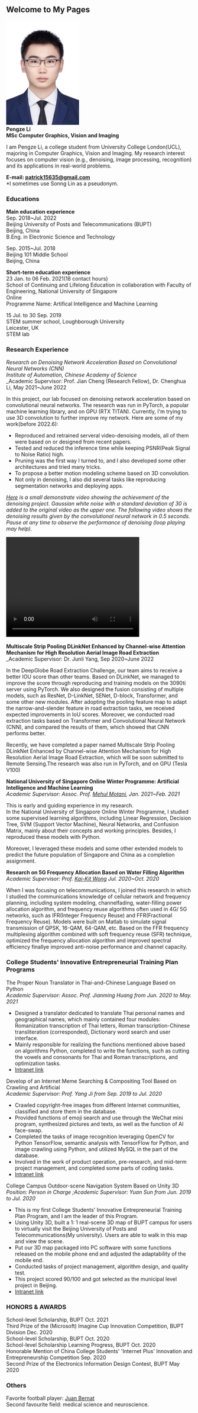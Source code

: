 ## Welcome to My Pages
<!---
-->
<img src="pic.png" class="img-rounded" width="197" height="281" alt="Something wrong with the picture!"/><br/>
**Pengze Li**<br>
**MSc Computer Graphics, Vision and Imaging**<br>



I am Pengze Li, a college student from University College London(UCL), majoring in Computer Graphics, Vision and Imaging. My research interest focuses on computer vision (e.g., denoising, image processing, recognition) and its applications in real-world problems.



**E-mail: patrick15635@gmail.com**<br>
*I sometimes use Sonng Lin as a pseudonym.

### Educations
**Main education experience**<br>
Sep. 2018~Jul. 2022<br>
Beijing University of Posts and Telecommunications (BUPT)<br>
Beijing, China<br>
B.Eng. in Electronic Science and Technology <br>

Sep. 2015~Jul. 2018<br>
Beijing 101 Middle School <br>
Beijing, China<br>

**Short-term education experience**<br>
23 Jan. to 06 Feb. 2021(18 contact hours)<br>
School of Continuing and Lifelong Education in collaboration with Faculty of Engineering, National University of Singapore<br>
Online<br>
Programme Name: Artifical Intelligence and Machine Learning<br>

15 Jul. to 30 Sep. 2019<br>
STEM summer school, Loughborough University<br>
Leicester, UK<br>
STEM lab

### Research Experience
_Research on Denoising Network Acceleration Based on Convolutional Neural Networks (CNN)_<br>
_Institute of Automation, Chinese Academy of Science_<br>
_Academic Supervisor: Prof. Jian Cheng (Research Fellow), Dr. Chenghua Li, May 2021~June 2022<br>

In this project, our lab focused on denoising network acceleration based on convolutional neural networks. The research was run in PyTorch, a popular machine learning library, and on GPU (RTX TITAN). Currently, I'm trying to use 3D convolution to further improve my network. Here are some of my work(before 2022.6):<br>
* Reproduced and retrained serveral video-denoising models, all of them were based on or designed from recent papers. <br>
* Tested and reduced the inference time while keeping PSNR(Peak Signal to Noise Ratio) high. <br>
* Pruning was the first way I turned to, and I also developed some other architectures and tried many tricks. <br>
* To propose a better motion modeling scheme based on 3D convolution.<br>
* Not only in denoising, I also did several tasks like reproducing segmentation networks and deploying apps.

_<a target="_blank" href="https://github.com/Linsonng/Linsonng.github.io/blob/main/snowboard1.mp4">Here</a> is a small demonstrate video showing the achievement of the denoising project. Gaussian white noise with a standard deviation of 30 is added to the original video as the upper one. The following video shows the denoising results given by the convolutional neural network in 0.5 seconds. Pause at any time to observe the performance of denoising (loop playing may help)._

<video width="360" height="270" controls>
    <source src="snowboard1.mp4" type="video/mp4">
    Your browser does not support the video tag
</video>

**Multiscale Strip Pooling DLinkNet Enhanced by Channel-wise Attention Mechanism for High Resolution Aerial Image Road Extraction**<br>
_Academic Supervisor: Dr. Junli Yang, Sep 2020~June 2022<br> 

In the DeepGlobe Road Extraction Challenge, our team aims to receive a better IOU score than other teams. Based on DLinkNet, we managed to improve the score through reproducing and training models on the 3090ti server using PyTorch. We also designed the fusion consisting of multiple models, such as ResNet, D-LinkNet, SENet, D-block, Transformer, and some other new modules. After adopting the pooling feature map to adapt the narrow-and-slender feature in road extraction tasks, we received expected improvements in IoU scores. Moreover, we conducted road extraction tasks based on Transformer and Convolutional Neural Network (CNN), and compared the results of them, which showed that CNN performs better.<br>

Recently, we have completed a paper named Multiscale Strip Pooling DLinkNet Enhanced by Channel-wise Attention Mechanism for High Resolution Aerial Image Road Extraction, which will be soon submitted to Remote Sensing.The research was also run in PyTorch, and on GPU (Tesla V100)<br>

**National University of Singapore Online Winter Programme: Artificial Intelligence and Machine Learning**<br>
_Academic Supervisor: Assoc. Prof. <a target="_blank" href="https://www.linkedin.com/in/motani?originalSubdomain=sg">Mehul Motani</a>, Jan. 2021~Feb. 2021_

This is early and guiding experience in my research.<br>
In the National University of Singapore Online Winter Programme, I studied some supervised learning algorithms, including Linear Regression, Decision Tree, SVM (Support Vector Machine), Neural Networks, and Confusion Matrix, mainly about their concepts and working principles. Besides, I reproduced these models with Python.<br>

Moreover, I leveraged these models and some other extended models to predict the future population of Singapore and China as a completion assignment.<br>

**Research on 5G Frequency Allocation Based on Water Filling Algorithm**<br>
_Academic Supervisor: Prof. <a target="_blank" href="https://www.ee.ucl.ac.uk/~kwong/">Kai-Kit Wong</a> Jul. 2020~Oct. 2020_<br>

When I was focusing on telecommunications, I joined this research in which I studied the communications knowledge of cellular network and frequency planning, including system modeling, channelfading, water-filling power allocation algorithm, and frequency reuse algorithms often used in 4G/ 5G networks, such as IFR(Integer Frequency Reuse) and FFR(Fractional Frequency Reuse). Models were built on Matlab to simulate signal transmission of QPSK, 16-QAM, 64-QAM, etc. Based on the FFR frequency multiplexing algorithm combined with soft frequency reuse (SFR) technique, optimized the frequency allocation algorithm and improved spectral efficiency finallye improved anti-noise performance and channel capacity.<br>

### College Students' Innovative Entrepreneurial Training Plan Programs

The Proper Noun Translator in Thai-and-Chinese Language Based on Python<br>
_Academic Supervisor: Assoc. Prof. Jianming Huang from Jun. 2020 to May. 2021_<br>
* Designed a translator dedicated to translate Thai personal names and geographical names, which mainly contained four modules: Romanization transcription of Thai letters, Roman transcription-Chinese transliteration (corresponded), Dictionary word search and user interface.
* Mainly responsible for realizing the functions mentioned above based on algorithms Python, completed to write the functions, such as cutting the vowels and consonants for Thai and Roman transcriptions, and optimization tasks.
* <a target="_blank" href="https://win.bupt.edu.cn/program.do?id=2559">Intranet link</a>

Develop of an Internet Meme Searching & Compositing Tool Based on Crawling and Artificial <br>
_Academic Supervisor: Prof. Yang Ji from Sep. 2019 to Jul. 2020_<br>
* Crawled copyright-free images from different Internet communities, classified and store them in the database.
* Provided functions of emoji search and use through the WeChat mini program, synthesized pictures and texts, as well as the function of AI face-swap.
* Completed the tasks of image recognition leveraging OpenCV for Python TensorFlow, semantic analysis with TensorFlow for Python, and image crawling using Python, and utilized MySQL in the part of the database.
* Involved in the work of product operation, pre-research, and mid-term project management, and completed some parts of coding tasks.
* <a target="_blank" href="https://win.bupt.edu.cn/program.do?id=1672">Intranet link</a>


College Campus Outdoor-scene Navigation System Based on Unity 3D<br>
_Position: Person in Charge ;Academic Supervisor: Yuan Sun from Jun. 2019 to Jul. 2020_<br>
* This is my first College Students' Innovative Entrepreneurial Training Plan Program, and I am the leader of this Program.
* Using Unity 3D, built a 1: 1 real-scene 3D map of BUPT campus for users to virtually visit the Beijing University of Posts and Telecommunications(My university). Users are able to walk in this map and view the scene.
* Put our 3D map packaged into PC software with some functions released on the mobile phone end and adjusted the adaptability of the mobile end.
* Conducted tasks of project management, algorithm design, and quality test.
* This project scored 90/100 and got selected as the municipal level project in Beijing.
* <a target="_blank" href="https://win.bupt.edu.cn/program.do?id=1179">Intranet link</a>


### HONORS & AWARDS
School-level Scholarship, BUPT	Oct. 2021<br>
Third Prize of the (Microsoft) Imagine Cup Innovation Competition, BUPT Division	Dec. 2020<br>
School-level Scholarship, BUPT	Oct. 2020<br>
School-level Scholarship Learning Progress, BUPT	Oct. 2020<br>
Honorable Mention of China College Students' 'Internet Plus' Innovation and Entrepreneurship Competition	Sep. 2020<br>
Second Prize of the Electronics Information Design Contest, BUPT	May 2020<br>


### Others
Favorite football player: <a target="_blank" href="https://en.wikipedia.org/wiki/Juan_Bernat">Juan Bernat</a><br>
Second favourite field: medical science and neuroscience.
